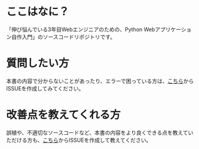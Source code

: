 # ここはなに？
「伸び悩んでいる3年目Webエンジニアのための、Python Webアプリケーション自作入門」のソースコードリポジトリです。

# 質問したい方
本書の内容で分からないことがあったり、エラーで困っている方は、[こちら](https://github.com/bigen1925/python_web_application_for_3rd_year_engineer/issues/new/choose)からISSUEを作成してみてください。

# 改善点を教えてくれる方
誤植や、不適切なソースコードなど、本書の内容をより良くできる点を教えていただける方も、[こちら](https://github.com/bigen1925/python_web_application_for_3rd_year_engineer/issues/new/choose)からISSUEを作成して教えてください。
